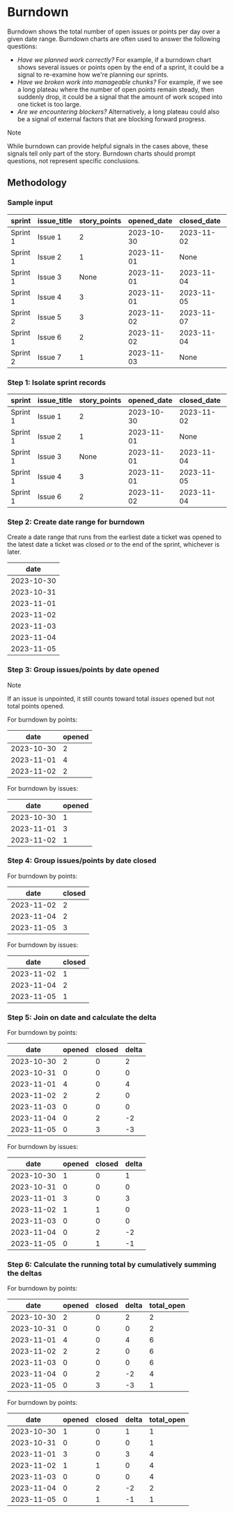 # Burndown

Burndown shows the total number of open issues or points per day over a given date range. Burndown charts are often used to answer the following questions:

- *Have we planned work correctly?* For example, if a burndown chart shows several issues or points open by the end of a sprint, it could be a signal to re-examine how we're planning our sprints.
- *Have we broken work into manageable chunks?* For example, if we see a long plateau where the number of open points remain steady, then suddenly drop, it could be a signal that the amount of work scoped into one ticket is too large.
- *Are we encountering blockers?* Alternatively, a long plateau could also be a signal of external factors that are blocking forward progress.

> [!NOTE]
> While burndown can provide helpful signals in the cases above, these signals tell only part of the story. Burndown charts should prompt questions, not represent specific conclusions.

## Methodology

### Sample input

| sprint   | issue_title | story_points | opened_date | closed_date | sprint_start | sprint_end |
| -------- | ----------- | ------------ | ----------- | ----------- | ------------ | ---------- |
| Sprint 1 | Issue 1     | 2            | 2023-10-30  | 2023-11-02  | 2023-11-01   | 2023-11-05 |
| Sprint 1 | Issue 2     | 1            | 2023-11-01  | None        | 2023-11-01   | 2023-11-05 |
| Sprint 1 | Issue 3     | None         | 2023-11-01  | 2023-11-04  | 2023-11-01   | 2023-11-05 |
| Sprint 1 | Issue 4     | 3            | 2023-11-01  | 2023-11-05  | 2023-11-01   | 2023-11-05 |
| Sprint 2 | Issue 5     | 3            | 2023-11-02  | 2023-11-07  | 2023-11-06   | 2023-11-10 |
| Sprint 1 | Issue 6     | 2            | 2023-11-02  | 2023-11-04  | 2023-11-01   | 2023-11-05 |
| Sprint 2 | Issue 7     | 1            | 2023-11-03  | None        | 2023-11-06   | 2023-11-10 |

### Step 1: Isolate sprint records

| sprint   | issue_title | story_points | opened_date | closed_date | sprint_start | sprint_end |
| -------- | ----------- | ------------ | ----------- | ----------- | ------------ | ---------- |
| Sprint 1 | Issue 1     | 2            | 2023-10-30  | 2023-11-02  | 2023-11-01   | 2023-11-05 |
| Sprint 1 | Issue 2     | 1            | 2023-11-01  | None        | 2023-11-01   | 2023-11-05 |
| Sprint 1 | Issue 3     | None         | 2023-11-01  | 2023-11-04  | 2023-11-01   | 2023-11-05 |
| Sprint 1 | Issue 4     | 3            | 2023-11-01  | 2023-11-05  | 2023-11-01   | 2023-11-05 |
| Sprint 1 | Issue 6     | 2            | 2023-11-02  | 2023-11-04  | 2023-11-01   | 2023-11-05 |

### Step 2: Create date range for burndown

Create a date range that runs from the earliest date a ticket was opened to the latest date a ticket was closed *or* to the end of the sprint, whichever is later.

| date       |
| ---------- |
| 2023-10-30 |
| 2023-10-31 |
| 2023-11-01 |
| 2023-11-02 |
| 2023-11-03 |
| 2023-11-04 |
| 2023-11-05 |

### Step 3: Group issues/points by date opened

> [!NOTE]
> If an issue is unpointed, it still counts toward total *issues* opened but not total points opened.

For burndown by points:

| date       | opened |
| ---------- | ------ |
| 2023-10-30 | 2      |
| 2023-11-01 | 4      |
| 2023-11-02 | 2      |

For burndown by issues:

| date       | opened |
| ---------- | ------ |
| 2023-10-30 | 1      |
| 2023-11-01 | 3      |
| 2023-11-02 | 1      |

### Step 4: Group issues/points by date closed

For burndown by points:

| date       | closed |
| ---------- | ------ |
| 2023-11-02 | 2      |
| 2023-11-04 | 2      |
| 2023-11-05 | 3      |

For burndown by issues:

| date       | closed |
| ---------- | ------ |
| 2023-11-02 | 1      |
| 2023-11-04 | 2      |
| 2023-11-05 | 1      |

### Step 5: Join on date and calculate the delta

For burndown by points:

| date       | opened | closed | delta |
| ---------- | ------ | ------ | ----- |
| 2023-10-30 | 2      | 0      | 2     |
| 2023-10-31 | 0      | 0      | 0     |
| 2023-11-01 | 4      | 0      | 4     |
| 2023-11-02 | 2      | 2      | 0     |
| 2023-11-03 | 0      | 0      | 0     |
| 2023-11-04 | 0      | 2      | -2    |
| 2023-11-05 | 0      | 3      | -3    |

For burndown by issues:

| date       | opened | closed | delta |
| ---------- | ------ | ------ | ----- |
| 2023-10-30 | 1      | 0      | 1     |
| 2023-10-31 | 0      | 0      | 0     |
| 2023-11-01 | 3      | 0      | 3     |
| 2023-11-02 | 1      | 1      | 0     |
| 2023-11-03 | 0      | 0      | 0     |
| 2023-11-04 | 0      | 2      | -2    |
| 2023-11-05 | 0      | 1      | -1    |

### Step 6: Calculate the running total by cumulatively summing the deltas

For burndown by points:

| date       | opened | closed | delta | total_open |
| ---------- | ------ | ------ | ----- | ---------- |
| 2023-10-30 | 2      | 0      | 2     | 2          |
| 2023-10-31 | 0      | 0      | 0     | 2          |
| 2023-11-01 | 4      | 0      | 4     | 6          |
| 2023-11-02 | 2      | 2      | 0     | 6          |
| 2023-11-03 | 0      | 0      | 0     | 6          |
| 2023-11-04 | 0      | 2      | -2    | 4          |
| 2023-11-05 | 0      | 3      | -3    | 1          |

For burndown by points:

| date       | opened | closed | delta | total_open |
| ---------- | ------ | ------ | ----- | ---------- |
| 2023-10-30 | 1      | 0      | 1     | 1          |
| 2023-10-31 | 0      | 0      | 0     | 1          |
| 2023-11-01 | 3      | 0      | 3     | 4          |
| 2023-11-02 | 1      | 1      | 0     | 4          |
| 2023-11-03 | 0      | 0      | 0     | 4          |
| 2023-11-04 | 0      | 2      | -2    | 2          |
| 2023-11-05 | 0      | 1      | -1    | 1          |
